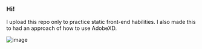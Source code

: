 ### Hi!

I upload this repo only to practice static front-end habilities. I also made this to had an approach of how to use AdobeXD.

![image](https://user-images.githubusercontent.com/100500096/207755584-978a46c3-ddd9-44ce-a057-33c0c56673fc.png)
